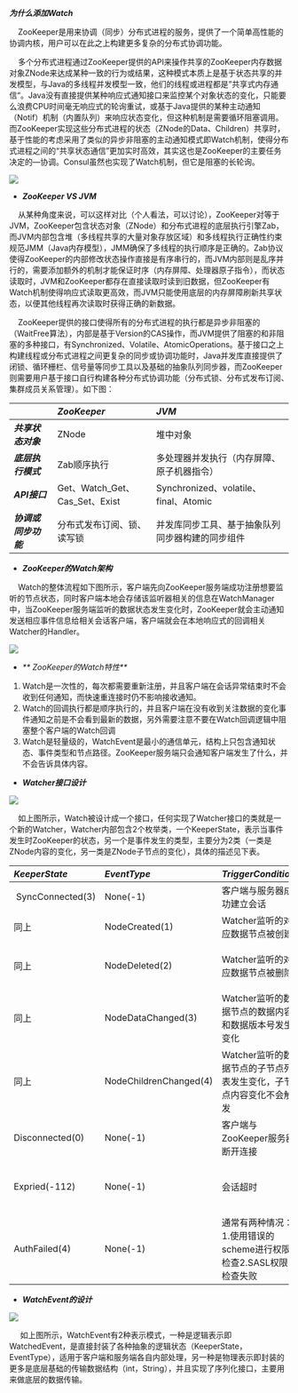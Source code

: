 _**为什么添加Watch**_

    ZooKeeper是用来协调（同步）分布式进程的服务，提供了一个简单高性能的协调内核，用户可以在此之上构建更多复杂的分布式协调功能。

    多个分布式进程通过ZooKeeper提供的API来操作共享的ZooKeeper内存数据对象ZNode来达成某种一致的行为或结果，这种模式本质上是基于状态共享的并发模型，与Java的多线程并发模型一致，他们的线程或进程都是”共享式内存通信“。Java没有直接提供某种响应式通知接口来监控某个对象状态的变化，只能要么浪费CPU时间毫无响应式的轮询重试，或基于Java提供的某种主动通知（Notif）机制（内置队列）来响应状态变化，但这种机制是需要循环阻塞调用。而ZooKeeper实现这些分布式进程的状态（ZNode的Data、Children）共享时，基于性能的考虑采用了类似的异步非阻塞的主动通知模式即Watch机制，使得分布式进程之间的“共享状态通信”更加实时高效，其实这也是ZooKeeper的主要任务决定的—协调。Consul虽然也实现了Watch机制，但它是阻塞的长轮询。

  
![](http://dl2.iteye.com/upload/attachment/0121/5326/0983521a-6b2c-3bca-b195-840e844be2ab.png)



* _**ZooKeeper VS JVM**_

    从某种角度来说，可以这样对比（个人看法，可以讨论），ZooKeeper对等于JVM，ZooKeeper包含状态对象（ZNode）和分布式进程的底层执行引擎Zab，而JVM内部包含堆（多线程共享的大量对象存放区域）和多线程执行正确性约束规范JMM（Java内存模型），JMM确保了多线程的执行顺序是正确的。Zab协议使得ZooKeeper的内部修改状态操作直接是有序串行的，而JVM内部则是乱序并行的，需要添加额外的机制才能保证时序（内存屏障、处理器原子指令），而状态读取时，JVM和ZooKeeper都存在直接读取时读到旧数据，但ZooKeeper有Watch机制使得响应式读取更高效，而JVM只能使用底层的内存屏障刷新共享状态，以便其他线程再次读取时获得正确的新数据。

    ZooKeeper提供的接口使得所有的分布式进程的执行都是异步非阻塞的（WaitFree算法），内部是基于Version的CAS操作，而JVM提供了阻塞的和非阻塞的多种接口，有Synchronized、Volatile、AtomicOperations。基于接口之上构建线程或分布式进程之间更复杂的同步或协调功能时，Java并发库直接提供了闭锁、循环栅栏、信号量等同步工具以及基础的抽象队列同步器，而ZooKeeper则需要用户基于接口自行构建各种分布式协调功能（分布式锁、分布式发布订阅、集群成员关系管理）。如下图：

|  | _**ZooKeeper**_ | _**JVM**_ |
| :--- | :--- | :--- |
| _**共享状态对象**_ | ZNode | 堆中对象 |
| _**底层执行模式**_ | Zab顺序执行 | 多处理器并发执行（内存屏障、原子机器指令） |
| _**API接口**_ | Get、Watch\_Get、Cas\_Set、Exist | Synchronized、volatile、final、Atomic |
| _**协调或同步功能**_ | 分布式发布订阅、锁、读写锁 | 并发库同步工具、基于抽象队列同步器构建的同步组件 |





* _**ZooKeeper的Watch架构**_

    Watch的整体流程如下图所示，客户端先向ZooKeeper服务端成功注册想要监听的节点状态，同时客户端本地会存储该监听器相关的信息在WatchManager中，当ZooKeeper服务端监听的数据状态发生变化时，ZooKeeper就会主动通知发送相应事件信息给相关会话客户端，客户端就会在本地响应式的回调相关Watcher的Handler。

  
![](http://dl2.iteye.com/upload/attachment/0121/5399/90a468b0-870e-3c1a-af6d-43a164b13aa7.png)







* _** ZooKeeper的Watch特性**_

1. Watch是一次性的，每次都需要重新注册，并且客户端在会话异常结束时不会收到任何通知，而快速重连接时仍不影响接收通知。
2. Watch的回调执行都是顺序执行的，并且客户端在没有收到关注数据的变化事件通知之前是不会看到最新的数据，另外需要注意不要在Watch回调逻辑中阻塞整个客户端的Watch回调
3. Watch是轻量级的，WatchEvent是最小的通信单元，结构上只包含通知状态、事件类型和节点路径。ZooKeeper服务端只会通知客户端发生了什么，并不会告诉具体内容。



* _**Watcher接口设计**_

  
![](http://dl2.iteye.com/upload/attachment/0121/5405/a5939643-5918-36c0-9765-cb008d47ae1b.jpg)  


    如上图所示，Watch被设计成一个接口，任何实现了Watcher接口的类就是一个新的Watcher，Watcher内部包含2个枚举类，一个KeeperState，表示当事件发生时ZooKeeper的状态，另一个是事件发生的类型，主要分为2类（一类是ZNode内容的变化，另一类是ZNode子节点的变化），具体的描述见下表。

| _**KeeperState**_ | _**EventType**_ | _**TriggerCondition**_ | _**EnableCalls**_ | _**Desc**_ |
| :--- | :--- | :--- | :--- | :--- |
|  SyncConnected\(3\) | None\(-1\) | 客户端与服务器成功建立会话 |  | 此时客户端与服务器处于连接状态 |
| 同上 | NodeCreated\(1\) | Watcher监听的对应数据节点被创建 | Exists | 同上 |
| 同上 | NodeDeleted\(2\) | Watcher监听的对应数据节点被删除 | Exists, GetData, and GetChildren | 同上 |
| 同上 | NodeDataChanged\(3\) | Watcher监听的数据节点的数据内容和数据版本号发生变化 | Exists and GetData | 同上 |
| 同上 | NodeChildrenChanged\(4\) | Watcher监听的数据节点的子节点列表发生变化，子节点内容变化不会触发 | GetChildren | 同上 |
| Disconnected\(0\) | None\(-1\) | 客户端与ZooKeeper服务器断开连接 |  | 此时客户端与服务器处于断开连接的状态 |
| Expried\(-112\) | None\(-1\) | 会话超时 |  | 此时客户端会话失效，通常同时也会收到SessionExpiredException异常 |
| AuthFailed\(4\) | None\(-1\) | 通常有两种情况：1.使用错误的scheme进行权限检查2.SASL权限检查失败 |  | 收到AuthFailedException异常 |





* _**WatchEvent的设计**_

  
![](http://dl2.iteye.com/upload/attachment/0121/5409/72c8a1e5-e665-3106-b40f-d097e5b18914.png)  


     如上图所示，WatchEvent有2种表示模式，一种是逻辑表示即WatchedEvent，是直接封装了各种抽象的逻辑状态（KeeperState，EventType），适用于客户端和服务端各自内部处理，另一种是物理表示即封装的更多是底层基础的传输数据结构（int，String），并且实现了序列化接口，主要用来做底层的数据传输。

